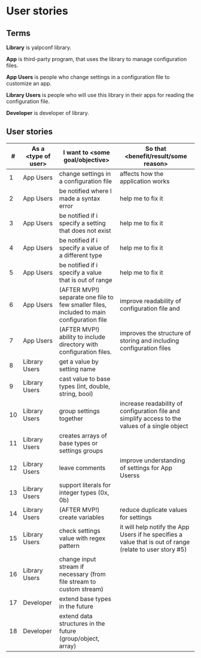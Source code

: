 # User stories

## Terms

**Library** is yalpconf library.

**App** is third-party program, that uses the library to manage configuration files.

**App Users** is people who change settings in a configuration file to customize an app.

**Library Users** is people who will use this library in their apps for reading the configuration file.

**Developer** is developer of library.



## User stories

| #    | As a \<type of user> | I want to \<some goal/objective>                             | So that <benefit/result/some reason>                         |
| ---- | -------------------- | ------------------------------------------------------------ | ------------------------------------------------------------ |
| 1    | App Users            | change settings in a configuration file                      | affects how the application works                            |
| 2    | App Users            | be notified where I made a syntax error                      | help me to fix it                                            |
| 3    | App Users            | be notified if i specify a setting that does not exist       | help me to fix it                                            |
| 4    | App Users            | be notified if i specify a value of a different type         | help me to fix it                                            |
| 5    | App Users            | be notified if i specify a value that is out of range        | help me to fix it                                            |
| 6    | App Users            | (AFTER MVP!) separate one file to few smaller files, included to main configuration file | improve readability of configuration file and                |
| 7    | App Users            | (AFTER MVP!) ability to include directory with configuration files. | improves the structure of storing and including configuration files |
| 8    | Library Users        | get a value by setting name                                  |                                                              |
| 9    | Library Users        | cast value to base types (int, double, string, bool)         |                                                              |
| 10   | Library Users        | group settings together                                      | increase readability of configuration file and simplify access to the values of a single object |
| 11   | Library Users        | creates arrays of base types or settings groups              |                                                              |
| 12   | Library Users        | leave comments                                               | improve understanding of settings for App Userss             |
| 13   | Library Users        | support literals for integer types (0x, 0b)                  |                                                              |
| 14   | Library Users        | (AFTER MVP!) create variables                                | reduce duplicate values for settings                         |
| 15   | Library Users        | check settings value with regex pattern                      | it will help notify the App Users if he specifies a value that is out of range (relate to user story #5) |
| 16   | Library Users        | change input stream if necessary (from file stream to custom stream) |                                                              |
| 17   | Developer            | extend base types in the future                              |                                                              |
| 18   | Developer            | extend data structures in the future (group/object, array)   |                                                              |

